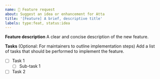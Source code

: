 ```yaml
---
name: 🚀 Feature request
about: Suggest an idea or enhancement for Atta
title: '[Feature] A brief, descriptive title'
labels: type:feat, status:idea
---
```

**Feature description**
A clear and concise description of the new feature.

**Tasks** (Optional: For maintainers to outline implementation steps)
Add a list of tasks that should be performed to implement the feature.
- [ ] Task 1
  - [ ] Sub-task 1
- [ ] Task 2
